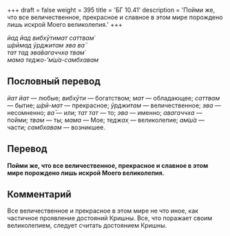 +++
draft = false
weight = 395
title = 'БГ 10.41'
description = 'Пойми же, что все величественное, прекрасное и славное в этом мире порождено лишь искрой Моего великолепия.'
+++

_йад йад вибхӯтимат саттвам̇  
ш́рӣмад ӯрджитам эва ва̄  
тат тад эва̄вагаччха твам̇  
мама теджо-’м̇ш́а-самбхавам_

## Пословный перевод

_йат_ _йат_ — любые; _вибхӯти_ — богатством; _мат_ — обладающее; _саттвам_ — бытие; _ш́рӣ_\-_мат_ — прекрасное; _ӯрджитам_ — величественное; _эва_ — несомненно; _ва̄_ — или; _тат_ _тат_ — то; _эва_ — именно; _авагаччха_ — пойми; _твам_ — ты; _мама_ — Мое; _теджах̣_ — великолепие; _ам̇ш́а_ — части; _самбхавам_ — возникшее.

## Перевод

**Пойми же, что все величественное, прекрасное и славное в этом мире порождено лишь искрой Моего великолепия.**

## Комментарий

Все величественное и прекрасное в этом мире не что иное, как частичное проявление достояний Кришны. Все, что поражает своим великолепием, следует считать достоянием Кришны.

